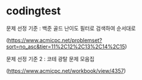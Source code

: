 # codingtest

문제 선정 기준 : 백준 골드 난이도 필터로 검색하여 순서대로

(https://www.acmicpc.net/problemset?sort=no_asc&tier=11%2C12%2C13%2C14%2C15)

문제 선정 기준 2 : 코테 광탈 문제 모음집

(https://www.acmicpc.net/workbook/view/4357)